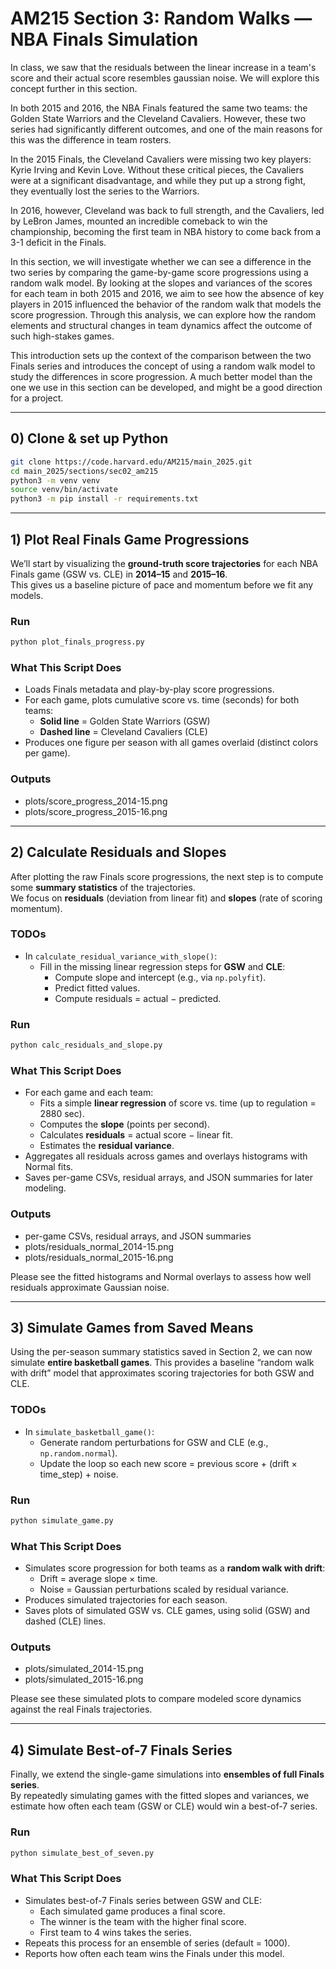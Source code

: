 # AM215 Section 3: Random Walks — NBA Finals Simulation

In class, we saw that the residuals between the linear increase in a team's score and their actual score resembles gaussian noise. We will explore this concept further in this section.

In both 2015 and 2016, the NBA Finals featured the same two teams: the Golden State Warriors and the Cleveland Cavaliers. However, these two series had significantly different outcomes, and one of the main reasons for this was the difference in team rosters.

In the 2015 Finals, the Cleveland Cavaliers were missing two key players: Kyrie Irving and Kevin Love. Without these critical pieces, the Cavaliers were at a significant disadvantage, and while they put up a strong fight, they eventually lost the series to the Warriors.

In 2016, however, Cleveland was back to full strength, and the Cavaliers, led by LeBron James, mounted an incredible comeback to win the championship, becoming the first team in NBA history to come back from a 3-1 deficit in the Finals.

In this section, we will investigate whether we can see a difference in the two series by comparing the game-by-game score progressions using a random walk model. By looking at the slopes and variances of the scores for each team in both 2015 and 2016, we aim to see how the absence of key players in 2015 influenced the behavior of the random walk that models the score progression. Through this analysis, we can explore how the random elements and structural changes in team dynamics affect the outcome of such high-stakes games.

This introduction sets up the context of the comparison between the two Finals series and introduces the concept of using a random walk model to study the differences in score progression. A much better model than the one we use in this section can be developed, and might be a good direction for a project.

---

## 0) Clone & set up Python

```bash
git clone https://code.harvard.edu/AM215/main_2025.git
cd main_2025/sections/sec02_am215
python3 -m venv venv
source venv/bin/activate
python3 -m pip install -r requirements.txt
```

---


## 1) Plot Real Finals Game Progressions

We’ll start by visualizing the **ground-truth score trajectories** for each NBA Finals game (GSW vs. CLE) in **2014–15** and **2015–16**.  
This gives us a baseline picture of pace and momentum before we fit any models.


### Run

```bash
python plot_finals_progress.py
```


### What This Script Does

- Loads Finals metadata and play-by-play score progressions.  
- For each game, plots cumulative score vs. time (seconds) for both teams:  
  - **Solid line** = Golden State Warriors (GSW)  
  - **Dashed line** = Cleveland Cavaliers (CLE)  
- Produces one figure per season with all games overlaid (distinct colors per game).


### Outputs

- plots/score_progress_2014-15.png  
- plots/score_progress_2015-16.png  

---

## 2) Calculate Residuals and Slopes

After plotting the raw Finals score progressions, the next step is to compute some **summary statistics** of the trajectories.  
We focus on **residuals** (deviation from linear fit) and **slopes** (rate of scoring momentum).

### TODOs
- In `calculate_residual_variance_with_slope()`:
  - Fill in the missing linear regression steps for **GSW** and **CLE**:
    - Compute slope and intercept (e.g., via `np.polyfit`).  
    - Predict fitted values.  
    - Compute residuals = actual − predicted.  

### Run

```bash
python calc_residuals_and_slope.py
```

### What This Script Does
- For each game and each team:
  - Fits a simple **linear regression** of score vs. time (up to regulation = 2880 sec).  
  - Computes the **slope** (points per second).  
  - Calculates **residuals** = actual score − linear fit.  
  - Estimates the **residual variance**.  
- Aggregates all residuals across games and overlays histograms with Normal fits.  
- Saves per-game CSVs, residual arrays, and JSON summaries for later modeling.  

### Outputs
- per-game CSVs, residual arrays, and JSON summaries
- plots/residuals_normal_2014-15.png  
- plots/residuals_normal_2015-16.png  

Please see the fitted histograms and Normal overlays to assess how well residuals approximate Gaussian noise.

--- 

## 3) Simulate Games from Saved Means

Using the per-season summary statistics saved in Section 2, we can now simulate **entire basketball games**. This provides a baseline “random walk with drift” model that approximates scoring trajectories for both GSW and CLE.

### TODOs
- In `simulate_basketball_game()`:
  - Generate random perturbations for GSW and CLE (e.g., `np.random.normal`).  
  - Update the loop so each new score = previous score + (drift × time_step) + noise.  

### Run
```bash
python simulate_game.py
```

### What This Script Does
- Simulates score progression for both teams as a **random walk with drift**:  
  - Drift = average slope × time.  
  - Noise = Gaussian perturbations scaled by residual variance.  
- Produces simulated trajectories for each season.  
- Saves plots of simulated GSW vs. CLE games, using solid (GSW) and dashed (CLE) lines.  

### Outputs
- plots/simulated_2014-15.png  
- plots/simulated_2015-16.png  

Please see these simulated plots to compare modeled score dynamics against the real Finals trajectories.

---


## 4) Simulate Best-of-7 Finals Series

Finally, we extend the single-game simulations into **ensembles of full Finals series**.  
By repeatedly simulating games with the fitted slopes and variances, we estimate how often each team (GSW or CLE) would win a best-of-7 series.

### Run

```bash
python simulate_best_of_seven.py
```

### What This Script Does
- Simulates best-of-7 Finals series between GSW and CLE:  
  - Each simulated game produces a final score.  
  - The winner is the team with the higher final score.  
  - First team to 4 wins takes the series.  
- Repeats this process for an ensemble of series (default = 1000).  
- Reports how often each team wins the Finals under this model.
